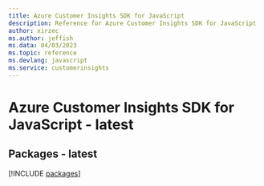 ```yaml
---
title: Azure Customer Insights SDK for JavaScript
description: Reference for Azure Customer Insights SDK for JavaScript
author: xirzec
ms.author: jeffish
ms.data: 04/03/2023
ms.topic: reference
ms.devlang: javascript
ms.service: customerinsights
---
```

# Azure Customer Insights SDK for JavaScript - latest
## Packages - latest
[!INCLUDE [packages](customer-insights-index.md)]